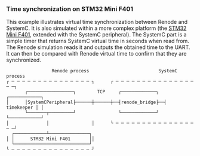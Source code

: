 ### Time synchronization on STM32 Mini F401

This example illustrates virtual time synchronization between Renode and
SystemC. It is also simulated within a more complex platform (the [STM32 Mini
F401](https://renodepedia.renode.io/boards/stm32f401_mini/?view=software&demo=hello_world),
extended with the SystemC peripheral). The SystemC part is a simple timer that
returns SystemC virtual time in seconds when read from. The Renode simulation
reads it and outputs the obtained time to the UART. It can then be compared with
Renode virtual time to confirm that they are synchronized.

``` raw
                 Renode process                          SystemC process
┌ ─ ─ ─ ─ ─ ─ ─ ─ ─ ─ ─ ─ ─ ─ ─ ┐      ┌ ─ ─ ─ ─ ─ ─ ─ ─ ─ ─ ─ ─ ─ ─ ─ ─ ─┐
       ┌─────────────────┐        TCP     ┌─────────────┐  ┌────────────┐
│      │SystemCPeripheral├──────┼──────┼──┤renode_bridge├──┤ timekeeper │ │
       └───────┬─────────┘                └─────────────┘  └────────────┘
│              │                │      └ ─ ─ ─ ─ ─ ─ ─ ─ ─ ─ ─ ─ ─ ─ ─ ─ ─┘
  ┌────────────┴───────────────┐ 
│ │      STM32 Mini F401       ││
  └────────────────────────────┘ 
└ ─ ─ ─ ─ ─ ─ ─ ─ ─ ─ ─ ─ ─ ─ ─ ┘
```
